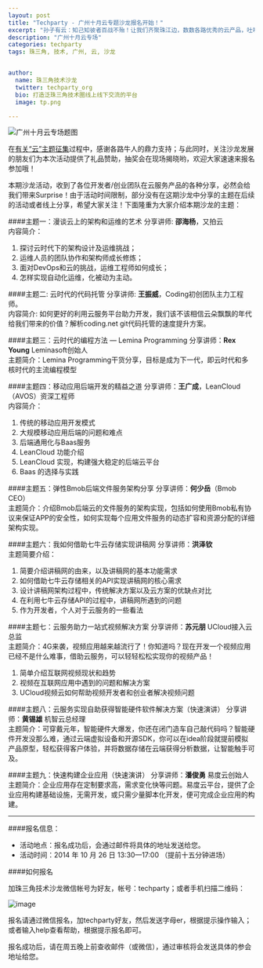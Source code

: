 ```yaml
---
layout: post
title: "Techparty - 广州十月云专题沙龙报名开始！"
excerpt: "孙子有云：知己知彼者百战不殆！让我们齐聚珠江边，数数各路优秀的云产品，吐吐各种坑爹的槽，更可与初创团队 face to face 摩擦出火花!"
description: "广州十月云专场"
categories: techparty
tags: 珠三角, 技术, 广州, 云, 沙龙


author:
  name: 珠三角技术沙龙
  twitter: techparty_org
  bio: 打造泛珠三角技术圈线上线下交流的平台
  image: tp.png

---
```


![广州十月云专场题图](http://ww1.sinaimg.cn/large/6907a9d0gw1el9dyiun7gj20ez0fc758.jpg)

在[有关“云”主题征集](http://techparty.org/techparty/2014/10/13/gztechparty-cloud-stuff-with-startups/)过程中，感谢各路牛人的鼎力支持；与此同时，关注沙龙发展的朋友们为本次活动提供了礼品赞助，抽奖会在现场揭晓哟，欢迎大家速速来报名参加哦！
  
本期沙龙活动，收到了各位开发者/创业团队在云服务产品的各种分享，必然会给我们带来Surprise！由于活动时间限制，部分没有在这期沙龙中分享的主题在后续的活动或者线上分享，希望大家关注！下面隆重为大家介绍本期沙龙的主题：

####主题一：漫谈云上的架构和运维的艺术
分享讲师: **邵海杨**，又拍云  
内容简介：

1. 探讨云时代下的架构设计及运维挑战；
2. 运维人员的团队协作和架构师成长修炼；
3. 面对DevOps和云的挑战，运维工程师如何成长；
4. 怎样实现自动化运维，化被动为主动。


####主题二: 云时代的代码托管
分享讲师: **王振威**，Coding初创团队主力工程师。  
内容简介: 如何更好的利用云服务平台助力开发，我们该不该相信云朵飘飘的年代给我们带来的价值？解析coding.net git代码托管的速度提升方案。


####主题三：云时代的编程方法 — Lemina Programming
分享讲师：**Rex Young**  Leminasoft创始人  
主题简介：Lemina Programming干货分享，目标是成为下一代，即云时代和多核时代的主流编程模型


####主题四：移动应用后端开发的精益之道
分享讲师：**王广成**，LeanCloud（AVOS）资深工程师  
内容简介：

1. 传统的移动应用开发模式
2. 大规模移动应用后端的问题和难点
3. 后端通用化与Baas服务
4. LeanCloud 功能介绍
5. LeanCloud 实现，构建强大稳定的后端云平台
6. Baas 的选择与实践


####主题五：弹性Bmob后端文件服务架构分享
分享讲师：**何少岳**（Bmob CEO）  
主题简介：介绍Bmob后端云的文件服务的架构实现，包括如何使用Bmob私有协议来保证APP的安全性，如何实现每个应用文件服务的动态扩容和资源分配的详细架构实现。


####主题六：我如何借助七牛云存储实现讲稿网
分享讲师：**洪泽钦**  
主题简要介绍：

1. 简要介绍讲稿网的由来，以及讲稿网的基本功能需求
2. 如何借助七牛云存储相关的API实现讲稿网的核心需求
3. 设计讲稿网架构过程中，传统解决方案以及云方案的优缺点对比
4. 在利用七牛云存储API的过程中，讲稿网所遇到的问题
5. 作为开发者，个人对于云服务的一些看法


####主题七：云服务助力一站式视频解决方案
分享讲师：**苏元朋**  UCloud接入云总监  
主题简介：4G来袭，视频应用越来越流行了！你知道吗？现在开发一个视频应用已经不是什么难事，借助云服务，可以轻轻松松实现你的视频产品！

1. 简单介绍互联网视频现状和趋势
2. 视频在互联网应用中遇到的问题和解决方案
3. UCloud视频云如何帮助视频开发者和创业者解决视频问题
  

####主题八：云服务实现自助获得智能硬件软件解决方案（快速演讲）
分享讲师：**黄锡雄** 机智云总经理  
主题简介：可穿戴元年，智能硬件大爆发，你还在闭门造车自己敲代码吗？智能硬件开发没那么难，通过云端虚拟设备和开源SDK，你可以在idea阶段就提前模拟产品原型，轻松获得客户体验，并将数据存储在云端获得分析数据，让智能触手可及。
    

####主题九：快速构建企业应用（快速演讲）
分享讲师：**潘俊勇** 易度云创始人  
主题简介：企业应用存在定制要求高，需求变化快等问题。易度云平台，提供了企业应用构建基础设施，无需开发，或只需少量脚本化开发，便可完成企业应用的构建。
  
  
---

####报名信息：

* 活动地点：报名成功后，会通过邮件将具体的地址发送给您。
* 活动时间：2014 年 10 月 26 日 13:30—17:00 （提前十五分钟进场）

####如何报名

加珠三角技术沙龙微信帐号为好友，帐号：techparty；或者手机扫描二维码：

![image](http://ww1.sinaimg.cn/large/61c18847gw1e9tzpizmjsj208c08cjs1.jpg)

报名请通过微信报名，加techparty好友，然后发送字母er，根据提示操作输入；或者输入help查看帮助，根据提示报名即可。

报名成功后，请在周五晚上前查收邮件（或微信），通过审核将会发送具体的参会地址给您。